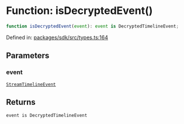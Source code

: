 # Function: isDecryptedEvent()

```ts
function isDecryptedEvent(event): event is DecryptedTimelineEvent;
```

Defined in: [packages/sdk/src/types.ts:164](https://github.com/towns-protocol/towns/blob/0db1fd0ac7258e8db8cedfb6183e8eade8284fa1/packages/sdk/src/types.ts#L164)

## Parameters

### event

[`StreamTimelineEvent`](../interfaces/StreamTimelineEvent.md)

## Returns

`event is DecryptedTimelineEvent`

